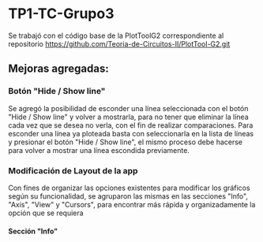 # TP1-TC-Grupo3
Se trabajó con el código base de la PlotToolG2 correspondiente al repositorio https://github.com/Teoria-de-Circuitos-II/PlotTool-G2.git
## Mejoras agregadas:
### Botón "Hide / Show line" 
Se agregó la posibilidad de esconder una línea seleccionada con el botón "Hide / Show line" y volver a mostrarla, para no tener que eliminar la línea
cada vez que se desea no verla, con el fin de realizar comparaciones. Para esconder una línea ya ploteada basta con seleccionarla en la lista de líneas
y presionar el botón "Hide / Show line", el mismo proceso debe hacerse para volver a mostrar una línea escondida previamente.

### Modificación de Layout de la app
Con fines de organizar las opciones existentes para modificar los gráficos según su funcionalidad, se agruparon las mismas en las secciones "Info", "Axis", "View" y "Cursors",
para encontrar más rápida y organizadamente la opción que se requiera

#### Sección "Info"
